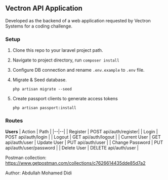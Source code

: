 
## Vectron API Application
  

Developed as the backend of a web application requested by Vectron Systems for a coding challenge.

  
### Setup
1. Clone this repo to your laravel project path.

2. Navigate to project directory, run `composer install`

3. Configure DB connection and rename `.env.example` to `.env` file.

4. Migrate & Seed database.

	`php artisan migrate --seed`

5. Create passport clients to generate access tokens

	`php artisan passport:install`

  ### Routes
  **Users**
| Action | Path |
|--|--|
| Register | POST api/auth/register|
| Login | POST api/auth/login |
| Logout | GET api/auth/logout |
| Current User | GET api/auth/user
| Update User | PUT api/auth/user |
| Change Password | PUT api/auth/user/password |
| Delete User | DELETE api/auth/user |

Postman collection:
https://www.getpostman.com/collections/c7626614435dde85d7a2

Author:
Abdullah Mohamed Didi